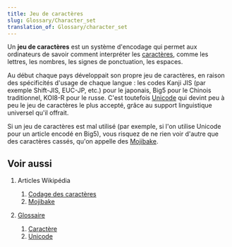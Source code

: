 ```yaml
---
title: Jeu de caractères
slug: Glossary/Character_set
translation_of: Glossary/character_set
---
```


Un **jeu de caractères** est un système d'encodage qui permet aux ordinateurs de savoir comment interpréter les [caractères](/fr/docs/Glossary/Character), comme les lettres, les nombres, les signes de ponctuation, les espaces.

Au début chaque pays développait son propre jeu de caractères, en raison des spécificités d'usage de chaque langue : les codes Kanji JIS (par exemple Shift-JIS, EUC-JP, etc.) pour le japonais, Big5 pour le Chinois traditionnel, KOI8-R pour le russe. C'est toutefois [Unicode](/fr/docs/Glossary/Unicode) qui devint peu à peu le jeu de caractères le plus accepté, grâce au support linguistique universel qu'il offrait.

Si un jeu de caractères est mal utilisé (par exemple, si l'on utilise Unicode pour un article encodé en Big5), vous risquez de ne rien voir d'autre que des caractères cassés, qu'on appelle des [Mojibake](https://fr.wikipedia.org/wiki/Mojibake).

## Voir aussi

1. Articles Wikipédia

    1. [Codage des caractères](https://fr.wikipedia.org/wiki/Codage_des_caractères)
    2. [Mojibake](https://fr.wikipedia.org/wiki/Mojibake)

2. [Glossaire](/fr/docs/Glossary)

    1. [Caractère](/fr/docs/Glossary/Character)
    2. [Unicode](/fr/docs/Glossary/Unicode)
